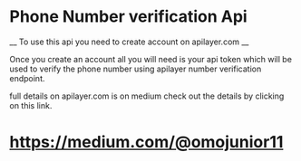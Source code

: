 # Phone Number verification Api 

__ To use this api you need to create account on apilayer.com __

Once you create an account all you will need is your api token which will be used to verify the phone number
using apilayer number verification endpoint.

full details on apilayer.com is on medium check out the details by clicking on this link.

# https://medium.com/@omojunior11